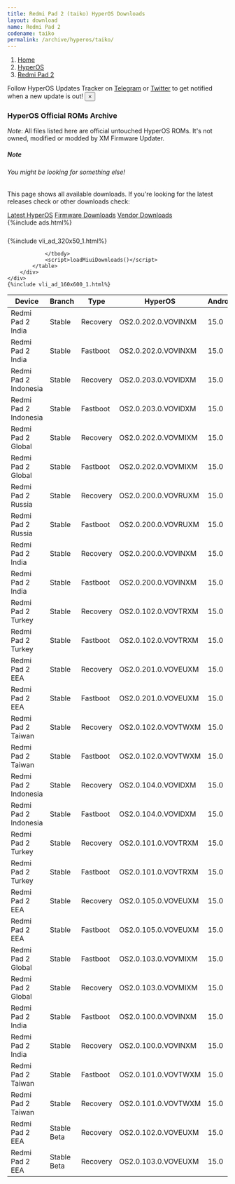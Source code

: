 ```yaml
---
title: Redmi Pad 2 (taiko) HyperOS Downloads
layout: download
name: Redmi Pad 2
codename: taiko
permalink: /archive/hyperos/taiko/
---
```

<nav aria-label="breadcrumb">
    <ol class="breadcrumb">
        <li class="breadcrumb-item"><a href="/">Home</a></li>
        <li class="breadcrumb-item"><a href="/hyperos/">HyperOS</a></li>
        <li class="breadcrumb-item active" aria-current="page"><a href="/hyperos/taiko/">Redmi Pad 2</a></li>
    </ol>
</nav>
<div class="alert alert-primary alert-dismissible fade show" role="alert">
    Follow HyperOS Updates Tracker on <a href="https://t.me/MIUIUpdatesTracker" class="alert-link">Telegram</a>
     or <a href="https://twitter.com/MiFwUpdater" class="alert-link">Twitter</a> to get notified when a new update is out!
    <button type="button" class="close" data-dismiss="alert" aria-label="Close">
        <span aria-hidden="true">&times;</span>
    </button>
</div>

### HyperOS Official ROMs Archive
*Note*: All files listed here are official untouched HyperOS ROMs. It's not owned, modified or modded by XM Firmware Updater.
<div class="card">
  <div class="card-body">
    <h5 class="card-title">Note</h5>
    <h6 class="card-subtitle mb-2 text-muted">You might be looking for something else!</h6>
    <p class="card-text">This page shows all available downloads.
     If you're looking for the latest releases check or other downloads check:</p>
    <a href="/hyperos/taiko/" class="card-link">Latest HyperOS</a>
    <a href="/firmware/taiko/" class="card-link">Firmware Downloads</a>
    <a href="/vendor/taiko/" class="card-link">Vendor Downloads</a>
  </div>
</div>
{%include ads.html%}
<div class="row justify-content-center">
    <div class="col-10">
        <div class="table-responsive-md" style="margin-top: 25px;">
            {%include vli_ad_320x50_1.html%}
            <table id="miui" class="display dt-responsive nowrap compact table table-striped table-hover table-sm">
                <thead class="thead-dark">
                    <tr>
                        <th data-ref="device">Device</th>
                        <th data-ref="branch">Branch</th>
                        <th data-ref="type">Type</th>
                        <th data-ref="miui">HyperOS</th>
                        <th data-ref="android">Android</th>
                        <th data-ref="size">Size</th>
                        <th data-ref="size">Date</th>
                        <th data-ref="link">Link</th>
                    </tr>
                </thead>
                <tbody>
                <tr><td>Redmi Pad 2 India</td><td>Stable</td><td>Recovery</td><td>OS2.0.202.0.VOVINXM</td><td>15.0</td><td>4.2 GB</td><td>2025-07-31</td><td><a href="/hyperos/taiko/stable/OS2.0.202.0.VOVINXM/">Download</a></td></tr>
<tr><td>Redmi Pad 2 India</td><td>Stable</td><td>Fastboot</td><td>OS2.0.202.0.VOVINXM</td><td>15.0</td><td>5.3 GB</td><td>2025-07-24</td><td><a href="/hyperos/taiko/stable/OS2.0.202.0.VOVINXM/">Download</a></td></tr>
<tr><td>Redmi Pad 2 Indonesia</td><td>Stable</td><td>Recovery</td><td>OS2.0.203.0.VOVIDXM</td><td>15.0</td><td>4.4 GB</td><td>2025-07-28</td><td><a href="/hyperos/taiko/stable/OS2.0.203.0.VOVIDXM/">Download</a></td></tr>
<tr><td>Redmi Pad 2 Indonesia</td><td>Stable</td><td>Fastboot</td><td>OS2.0.203.0.VOVIDXM</td><td>15.0</td><td>5.9 GB</td><td>2025-07-22</td><td><a href="/hyperos/taiko/stable/OS2.0.203.0.VOVIDXM/">Download</a></td></tr>
<tr><td>Redmi Pad 2 Global</td><td>Stable</td><td>Recovery</td><td>OS2.0.202.0.VOVMIXM</td><td>15.0</td><td>4.4 GB</td><td>2025-07-25</td><td><a href="/hyperos/taiko/stable/OS2.0.202.0.VOVMIXM/">Download</a></td></tr>
<tr><td>Redmi Pad 2 Global</td><td>Stable</td><td>Fastboot</td><td>OS2.0.202.0.VOVMIXM</td><td>15.0</td><td>6.0 GB</td><td>2025-07-21</td><td><a href="/hyperos/taiko/stable/OS2.0.202.0.VOVMIXM/">Download</a></td></tr>
<tr><td>Redmi Pad 2 Russia</td><td>Stable</td><td>Recovery</td><td>OS2.0.200.0.VOVRUXM</td><td>15.0</td><td>4.3 GB</td><td>2025-07-10</td><td><a href="/hyperos/taiko/stable/OS2.0.200.0.VOVRUXM/">Download</a></td></tr>
<tr><td>Redmi Pad 2 Russia</td><td>Stable</td><td>Fastboot</td><td>OS2.0.200.0.VOVRUXM</td><td>15.0</td><td>6.5 GB</td><td>2025-06-20</td><td><a href="/hyperos/taiko/stable/OS2.0.200.0.VOVRUXM/">Download</a></td></tr>
<tr><td>Redmi Pad 2 India</td><td>Stable</td><td>Recovery</td><td>OS2.0.200.0.VOVINXM</td><td>15.0</td><td>4.2 GB</td><td>2025-07-08</td><td><a href="/hyperos/taiko/stable/OS2.0.200.0.VOVINXM/">Download</a></td></tr>
<tr><td>Redmi Pad 2 India</td><td>Stable</td><td>Fastboot</td><td>OS2.0.200.0.VOVINXM</td><td>15.0</td><td>5.3 GB</td><td>2025-06-20</td><td><a href="/hyperos/taiko/stable/OS2.0.200.0.VOVINXM/">Download</a></td></tr>
<tr><td>Redmi Pad 2 Turkey</td><td>Stable</td><td>Recovery</td><td>OS2.0.102.0.VOVTRXM</td><td>15.0</td><td>4.4 GB</td><td>2025-07-08</td><td><a href="/hyperos/taiko/stable/OS2.0.102.0.VOVTRXM/">Download</a></td></tr>
<tr><td>Redmi Pad 2 Turkey</td><td>Stable</td><td>Fastboot</td><td>OS2.0.102.0.VOVTRXM</td><td>15.0</td><td>5.9 GB</td><td>2025-06-20</td><td><a href="/hyperos/taiko/stable/OS2.0.102.0.VOVTRXM/">Download</a></td></tr>
<tr><td>Redmi Pad 2 EEA</td><td>Stable</td><td>Recovery</td><td>OS2.0.201.0.VOVEUXM</td><td>15.0</td><td>4.4 GB</td><td>2025-06-25</td><td><a href="/hyperos/taiko/stable/OS2.0.201.0.VOVEUXM/">Download</a></td></tr>
<tr><td>Redmi Pad 2 EEA</td><td>Stable</td><td>Fastboot</td><td>OS2.0.201.0.VOVEUXM</td><td>15.0</td><td>5.9 GB</td><td>2025-06-20</td><td><a href="/hyperos/taiko/stable/OS2.0.201.0.VOVEUXM/">Download</a></td></tr>
<tr><td>Redmi Pad 2 Taiwan</td><td>Stable</td><td>Recovery</td><td>OS2.0.102.0.VOVTWXM</td><td>15.0</td><td>4.3 GB</td><td>2025-06-20</td><td><a href="/hyperos/taiko/stable/OS2.0.102.0.VOVTWXM/">Download</a></td></tr>
<tr><td>Redmi Pad 2 Taiwan</td><td>Stable</td><td>Fastboot</td><td>OS2.0.102.0.VOVTWXM</td><td>15.0</td><td>5.7 GB</td><td>2025-06-11</td><td><a href="/hyperos/taiko/stable/OS2.0.102.0.VOVTWXM/">Download</a></td></tr>
<tr><td>Redmi Pad 2 Indonesia</td><td>Stable</td><td>Recovery</td><td>OS2.0.104.0.VOVIDXM</td><td>15.0</td><td>4.4 GB</td><td>2025-06-30</td><td><a href="/hyperos/taiko/stable/OS2.0.104.0.VOVIDXM/">Download</a></td></tr>
<tr><td>Redmi Pad 2 Indonesia</td><td>Stable</td><td>Fastboot</td><td>OS2.0.104.0.VOVIDXM</td><td>15.0</td><td>5.8 GB</td><td>2025-06-05</td><td><a href="/hyperos/taiko/stable/OS2.0.104.0.VOVIDXM/">Download</a></td></tr>
<tr><td>Redmi Pad 2 Turkey</td><td>Stable</td><td>Recovery</td><td>OS2.0.101.0.VOVTRXM</td><td>15.0</td><td>4.5 GB</td><td>2025-06-30</td><td><a href="/hyperos/taiko/stable/OS2.0.101.0.VOVTRXM/">Download</a></td></tr>
<tr><td>Redmi Pad 2 Turkey</td><td>Stable</td><td>Fastboot</td><td>OS2.0.101.0.VOVTRXM</td><td>15.0</td><td>6.0 GB</td><td>2025-04-16</td><td><a href="/hyperos/taiko/stable/OS2.0.101.0.VOVTRXM/">Download</a></td></tr>
<tr><td>Redmi Pad 2 EEA</td><td>Stable</td><td>Recovery</td><td>OS2.0.105.0.VOVEUXM</td><td>15.0</td><td>486 Bytes</td><td>2025-06-04</td><td><a href="/hyperos/taiko/stable/OS2.0.105.0.VOVEUXM/">Download</a></td></tr>
<tr><td>Redmi Pad 2 EEA</td><td>Stable</td><td>Fastboot</td><td>OS2.0.105.0.VOVEUXM</td><td>15.0</td><td>500 Bytes</td><td>2025-05-27</td><td><a href="/hyperos/taiko/stable/OS2.0.105.0.VOVEUXM/">Download</a></td></tr>
<tr><td>Redmi Pad 2 Global</td><td>Stable</td><td>Fastboot</td><td>OS2.0.103.0.VOVMIXM</td><td>15.0</td><td>6.0 GB</td><td>2025-05-27</td><td><a href="/hyperos/taiko/stable/OS2.0.103.0.VOVMIXM/">Download</a></td></tr>
<tr><td>Redmi Pad 2 Global</td><td>Stable</td><td>Recovery</td><td>OS2.0.103.0.VOVMIXM</td><td>15.0</td><td>4.4 GB</td><td>None</td><td><a href="/hyperos/taiko/stable/OS2.0.103.0.VOVMIXM/">Download</a></td></tr>
<tr><td>Redmi Pad 2 India</td><td>Stable</td><td>Fastboot</td><td>OS2.0.100.0.VOVINXM</td><td>15.0</td><td>498 Bytes</td><td>2025-05-11</td><td><a href="/hyperos/taiko/stable/OS2.0.100.0.VOVINXM/">Download</a></td></tr>
<tr><td>Redmi Pad 2 India</td><td>Stable</td><td>Recovery</td><td>OS2.0.100.0.VOVINXM</td><td>15.0</td><td>4.2 GB</td><td>None</td><td><a href="/hyperos/taiko/stable/OS2.0.100.0.VOVINXM/">Download</a></td></tr>
<tr><td>Redmi Pad 2 Taiwan</td><td>Stable</td><td>Fastboot</td><td>OS2.0.101.0.VOVTWXM</td><td>15.0</td><td>5.9 GB</td><td>2025-04-22</td><td><a href="/hyperos/taiko/stable/OS2.0.101.0.VOVTWXM/">Download</a></td></tr>
<tr><td>Redmi Pad 2 Taiwan</td><td>Stable</td><td>Recovery</td><td>OS2.0.101.0.VOVTWXM</td><td>15.0</td><td>4.5 GB</td><td>None</td><td><a href="/hyperos/taiko/stable/OS2.0.101.0.VOVTWXM/">Download</a></td></tr>
<tr><td>Redmi Pad 2 EEA</td><td>Stable Beta</td><td>Recovery</td><td>OS2.0.102.0.VOVEUXM</td><td>15.0</td><td>486 Bytes</td><td>None</td><td><a href="/hyperos/taiko/stable beta/OS2.0.102.0.VOVEUXM/">Download</a></td></tr>
<tr><td>Redmi Pad 2 EEA</td><td>Stable Beta</td><td>Recovery</td><td>OS2.0.103.0.VOVEUXM</td><td>15.0</td><td>486 Bytes</td><td>None</td><td><a href="/hyperos/taiko/stable beta/OS2.0.103.0.VOVEUXM/">Download</a></td></tr>

                </tbody>
                <script>loadMiuiDownloads()</script>
            </table>
        </div>
    </div>
    {%include vli_ad_160x600_1.html%}
</div>
